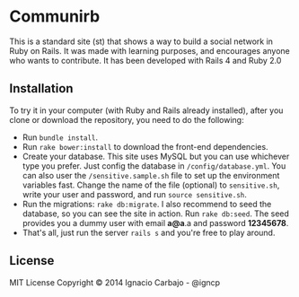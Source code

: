 # Communirb

This is a standard site (st) that shows a way to build a social network in Ruby on Rails. It was made with learning purposes, and encourages anyone who wants to contribute. It has been developed with Rails 4 and Ruby 2.0

## Installation

To try it in your computer (with Ruby and Rails already installed), after you clone or download the repository, you need to do the following:

- Run `bundle install`.
- Run `rake bower:install` to download the front-end dependencies.
- Create your database. This site uses MySQL but you can use whichever type you prefer. Just config the database in `/config/database.yml`. You can also user the `/sensitive.sample.sh` file to set up the environment variables fast. Change the name of the file (optional) to `sensitive.sh`, write your user and password, and run `source sensitive.sh`.
- Run the migrations: `rake db:migrate`. I also recommend to seed the database, so you can see the site in action. Run `rake db:seed`. The seed provides you a dummy user with email **a@a**.a and password **12345678**.
- That's all, just run the server `rails s` and you're free to play around.


## License

MIT License Copyright © 2014 Ignacio Carbajo - @igncp